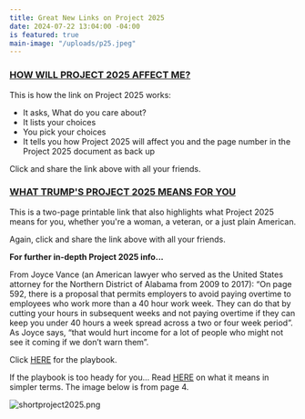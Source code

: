 ```yaml
---
title: Great New Links on Project 2025
date: 2024-07-22 13:04:00 -04:00
is featured: true
main-image: "/uploads/p25.jpeg"
---
```


### [HOW WILL PROJECT 2025 AFFECT ME?](https://www.25and.me/?topics=)

This is how the link on Project 2025 works:

* It asks, What do you care about?
* It lists your choices
* You pick your choices
* It tells you how Project 2025 will affect you and the page number in the Project 2025 document as back up 

Click and share the link above with all your friends.

### [WHAT TRUMP'S PROJECT 2025 MEANS FOR YOU](hthttps://drive.google.com/file/d/19ejRy8vsMkM9cIH8mnb4tyOrSlrtDsEu/viewtp://) 

This is a two-page printable link that also highlights what Project 2025 means for you, whether you're a woman, a veteran, or a just plain American.

Again, click and share the link above with all your friends.

**For further in-depth Project 2025 info...**

From Joyce Vance (an American lawyer who served as the United States attorney for the Northern District of Alabama from 2009 to 2017):
“On page 592, there is a proposal that permits employers to avoid paying overtime to employees who work more than a 40 hour work week. They can do that by cutting your hours in subsequent weeks and not paying overtime if they can keep you under 40 hours a week spread across a two or four week period”.  As Joyce says, “that would hurt income for a lot of people who might not see it coming if we don’t warn them”.

Click [HERE](https://static.project2025.org/2025_MandateForLeadership_FULL.pdf) for the playbook. 

If the playbook is too heady for you... Read [HERE](https://democracyforward.org/wp-content/uploads/2024/06/2024-05_Peoples-Guide-Pro-2025.pdf) on what it means in simpler terms. The image below is from page 4.

![shortproject2025.png](/uploads/shortproject2025.png)

